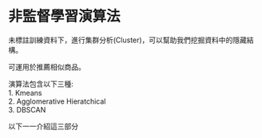 非監督學習演算法
=======================

未標註訓練資料下，進行集群分析(Cluster)，可以幫助我們挖掘資料中的隱藏結構。

可運用於推薦相似商品。

演算法包含以下三種:  
    1. Kmeans  
    2. Agglomerative Hieratchical  
    3. DBSCAN

以下一一介紹這三部分
